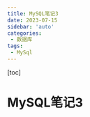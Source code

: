 ```yaml
---
title: MySQL笔记3
date: 2023-07-15
sidebar: 'auto'
categories: 
 - 数据库
tags:
 - MySql
---
```


[toc]

# MySQL笔记3